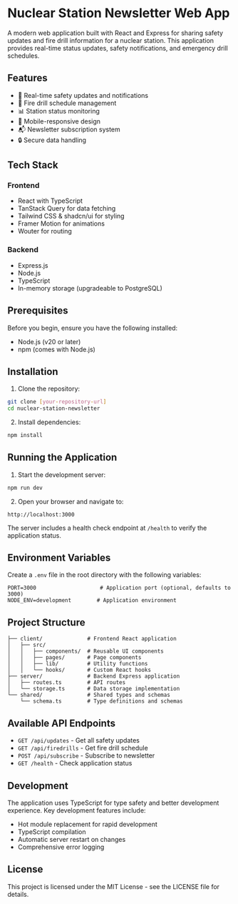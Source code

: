 # Nuclear Station Newsletter Web App

A modern web application built with React and Express for sharing safety updates and fire drill information for a nuclear station. This application provides real-time status updates, safety notifications, and emergency drill schedules.

## Features

- 🔔 Real-time safety updates and notifications
- 🚨 Fire drill schedule management
- 📊 Station status monitoring
- 📱 Mobile-responsive design
- 📬 Newsletter subscription system
- 🔒 Secure data handling

## Tech Stack

### Frontend
- React with TypeScript
- TanStack Query for data fetching
- Tailwind CSS & shadcn/ui for styling
- Framer Motion for animations
- Wouter for routing

### Backend
- Express.js
- Node.js
- TypeScript
- In-memory storage (upgradeable to PostgreSQL)

## Prerequisites

Before you begin, ensure you have the following installed:
- Node.js (v20 or later)
- npm (comes with Node.js)

## Installation

1. Clone the repository:
```bash
git clone [your-repository-url]
cd nuclear-station-newsletter
```

2. Install dependencies:
```bash
npm install
```

## Running the Application

1. Start the development server:
```bash
npm run dev
```

2. Open your browser and navigate to:
```
http://localhost:3000
```

The server includes a health check endpoint at `/health` to verify the application status.

## Environment Variables

Create a `.env` file in the root directory with the following variables:

```env
PORT=3000                    # Application port (optional, defaults to 3000)
NODE_ENV=development        # Application environment
```

## Project Structure

```
├── client/              # Frontend React application
│   ├── src/
│   │   ├── components/  # Reusable UI components
│   │   ├── pages/       # Page components
│   │   ├── lib/         # Utility functions
│   │   └── hooks/       # Custom React hooks
├── server/              # Backend Express application
│   ├── routes.ts        # API routes
│   └── storage.ts       # Data storage implementation
└── shared/              # Shared types and schemas
    └── schema.ts        # Type definitions and schemas
```

## Available API Endpoints

- `GET /api/updates` - Get all safety updates
- `GET /api/firedrills` - Get fire drill schedule
- `POST /api/subscribe` - Subscribe to newsletter
- `GET /health` - Check application status

## Development

The application uses TypeScript for type safety and better development experience. Key development features include:

- Hot module replacement for rapid development
- TypeScript compilation
- Automatic server restart on changes
- Comprehensive error logging

## License

This project is licensed under the MIT License - see the LICENSE file for details.